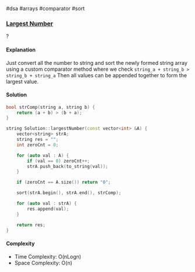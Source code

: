 #dsa #arrays #comparator #sort 
### [Largest Number](https://www.interviewbit.com/problems/largest-number/)
? 
#### Explanation

Just convert all the number to string and sort the newly formed string array using a custom comparator method where we check `string_a + string_b > string_b + string_a`
Then all values can be appended together to form the largest value.
#### Solution

```cpp
bool strComp(string a, string b) {
    return (a + b) > (b + a);
}

string Solution::largestNumber(const vector<int> &A) {
    vector<string> strA;
    string res = "";
    int zeroCnt = 0;

    for (auto val : A) {
        if (val == 0) zeroCnt++;
        strA.push_back(to_string(val));
    }

    if (zeroCnt == A.size()) return "0";

    sort(strA.begin(), strA.end(), strComp);

    for (auto val : strA) {
        res.append(val);
    }

    return res;
}
```

#### Complexity

- Time Complexity: O(nLogn)
- Space Complexity: O(n)
